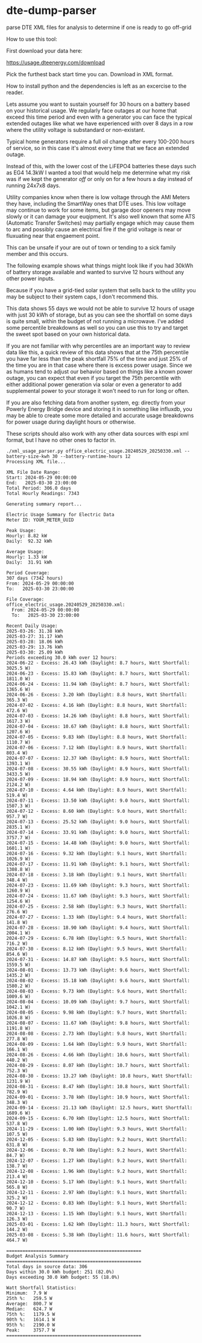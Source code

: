 # dte-dump-parser
parse DTE XML files for analysis to determine if one is ready to go off-grid

How to use this tool:

First download your data here:

https://usage.dteenergy.com/download

Pick the furthest back start time you can.  Download in XML format.

How to install python and the dependencies is left as an excercise to the reader.

Lets assume you want to sustain yourself for 30 hours on a battery based on your
historical usage.  We regularly face outages at our home that exceed this time
period and even with a generator you can face the typical extended outages like
what we have experienced with over 8 days in a row where the utility voltage is
substandard or non-existant.  

Typical home generators require a full oil change after every 100-200 hours of
service, so in this case it's almost every time that we face an extended outage.

Instead of this, with the lower cost of the LiFEPO4 batteries these days such as
EG4 14.3kW I wanted a tool that would help me determine what my risk was if we
kept the generator _off_ or only on for a few hours a day instead of running
24x7x8 days.

Utility companies know when there is low voltage through the AMI Meters they
have, including the SmartWay ones that DTE uses.  This low voltage may continue
to work for some items, but garage door openers may move slowly or it can damage
your euqipment.  It's also well known that some ATS (Automatic Transfer
Switches) may partially engage which may cause them to arc and possibly cause an
electrical fire if the grid voltage is near or fluxuating near that engaement
point.

This can be unsafe if your are out of town or tending to a sick family member
and this occurs.


The following example shows what things might look like if you had 30kWh of
battery storage available and wanted to survive 12 hours without any other power
inputs.

Because if you have a grid-tied solar system that sells back to the utility you
may be subject to their system caps, I don't recommend this.


This data shows 55 days we would not be able to survive 12 hours of usage with
just 30 kWh of storage, but as you can see the shortfall on some days is quite
small, within the budget of not running a microwave.  I've added some percentile
breakdowns as well so you can use this to try and target the sweet spot based on
your own historical data.

If you are not familiar with why percentiles are an important way to review data
like this, a quick review of this data shows that at the 75th percentile you
have far less than the peak shortfall 75% of the time and just 25% of the time
you are in that case where there is excess power usage.  Since we as humans tend
to adjust our behavior based on things like a known power outage, you can expect
that even if you target the 75th percentile with either additional power
generation via solar or even a generator to add supplemental power to your
storage it won't need to run for long or often.

If you are also fetching data from another system, eg: directly from your
Powerly Energy Bridge device and storing it in something like influxdb, you may
be able to create some more detailed and accurate usage breakdowns for power
usage during daylight hours or otherwise.

These scripts should also work with any other data sources with espi xml format,
but I have no other ones to factor in.


```
./xml_usage_parser.py office_electric_usage.20240529_20250330.xml --battery-size-kwh 30 --battery-runtime-hours 12
Processing XML file...

XML File Date Range:
Start: 2024-05-29 00:00:00
End:   2025-03-30 23:00:00
Total Period: 306.0 days
Total Hourly Readings: 7343

Generating summary report...

Electric Usage Summary for Electric Data
Meter ID: YOUR_METER_UUID

Peak Usage:
Hourly: 8.82 kW
Daily:  92.32 kWh

Average Usage:
Hourly: 1.33 kW
Daily:  31.91 kWh

Period Coverage:
307 days (7342 hours)
From: 2024-05-29 00:00:00
To:   2025-03-30 23:00:00

File Coverage:
office_electric_usage.20240529_20250330.xml:
  From: 2024-05-29 00:00:00
  To:   2025-03-30 23:00:00

Recent Daily Usage:
2025-03-26: 31.38 kWh
2025-03-27: 31.17 kWh
2025-03-28: 18.06 kWh
2025-03-29: 13.76 kWh
2025-03-30: 25.09 kWh
Periods exceeding 30.0 kWh over 12 hours:
2024-06-22 - Excess: 26.43 kWh (Daylight: 8.7 hours, Watt Shortfall: 3025.5 W)
2024-06-23 - Excess: 15.83 kWh (Daylight: 8.7 hours, Watt Shortfall: 1811.0 W)
2024-06-24 - Excess: 11.94 kWh (Daylight: 8.7 hours, Watt Shortfall: 1365.6 W)
2024-06-26 - Excess: 3.20 kWh (Daylight: 8.8 hours, Watt Shortfall: 365.3 W)
2024-07-02 - Excess: 4.16 kWh (Daylight: 8.8 hours, Watt Shortfall: 472.6 W)
2024-07-03 - Excess: 14.26 kWh (Daylight: 8.8 hours, Watt Shortfall: 1617.3 W)
2024-07-04 - Excess: 10.67 kWh (Daylight: 8.8 hours, Watt Shortfall: 1207.6 W)
2024-07-05 - Excess: 9.83 kWh (Daylight: 8.8 hours, Watt Shortfall: 1110.7 W)
2024-07-06 - Excess: 7.12 kWh (Daylight: 8.9 hours, Watt Shortfall: 803.4 W)
2024-07-07 - Excess: 12.37 kWh (Daylight: 8.9 hours, Watt Shortfall: 1393.1 W)
2024-07-08 - Excess: 30.55 kWh (Daylight: 8.9 hours, Watt Shortfall: 3433.5 W)
2024-07-09 - Excess: 18.94 kWh (Daylight: 8.9 hours, Watt Shortfall: 2124.2 W)
2024-07-10 - Excess: 4.64 kWh (Daylight: 8.9 hours, Watt Shortfall: 519.4 W)
2024-07-11 - Excess: 13.50 kWh (Daylight: 9.0 hours, Watt Shortfall: 1507.3 W)
2024-07-12 - Excess: 8.60 kWh (Daylight: 9.0 hours, Watt Shortfall: 957.7 W)
2024-07-13 - Excess: 25.52 kWh (Daylight: 9.0 hours, Watt Shortfall: 2835.1 W)
2024-07-14 - Excess: 33.91 kWh (Daylight: 9.0 hours, Watt Shortfall: 3757.7 W)
2024-07-15 - Excess: 14.48 kWh (Daylight: 9.0 hours, Watt Shortfall: 1601.1 W)
2024-07-16 - Excess: 9.32 kWh (Daylight: 9.1 hours, Watt Shortfall: 1026.9 W)
2024-07-17 - Excess: 11.91 kWh (Daylight: 9.1 hours, Watt Shortfall: 1308.8 W)
2024-07-18 - Excess: 3.18 kWh (Daylight: 9.1 hours, Watt Shortfall: 348.4 W)
2024-07-23 - Excess: 11.69 kWh (Daylight: 9.3 hours, Watt Shortfall: 1260.9 W)
2024-07-24 - Excess: 11.67 kWh (Daylight: 9.3 hours, Watt Shortfall: 1254.6 W)
2024-07-25 - Excess: 2.58 kWh (Daylight: 9.3 hours, Watt Shortfall: 276.6 W)
2024-07-27 - Excess: 1.33 kWh (Daylight: 9.4 hours, Watt Shortfall: 141.8 W)
2024-07-28 - Excess: 18.90 kWh (Daylight: 9.4 hours, Watt Shortfall: 2004.1 W)
2024-07-29 - Excess: 6.78 kWh (Daylight: 9.5 hours, Watt Shortfall: 716.2 W)
2024-07-30 - Excess: 8.12 kWh (Daylight: 9.5 hours, Watt Shortfall: 854.6 W)
2024-07-31 - Excess: 14.87 kWh (Daylight: 9.5 hours, Watt Shortfall: 1559.5 W)
2024-08-01 - Excess: 13.73 kWh (Daylight: 9.6 hours, Watt Shortfall: 1435.2 W)
2024-08-02 - Excess: 15.18 kWh (Daylight: 9.6 hours, Watt Shortfall: 1580.2 W)
2024-08-03 - Excess: 9.73 kWh (Daylight: 9.6 hours, Watt Shortfall: 1009.6 W)
2024-08-04 - Excess: 10.09 kWh (Daylight: 9.7 hours, Watt Shortfall: 1042.1 W)
2024-08-05 - Excess: 9.98 kWh (Daylight: 9.7 hours, Watt Shortfall: 1026.8 W)
2024-08-07 - Excess: 11.67 kWh (Daylight: 9.8 hours, Watt Shortfall: 1191.8 W)
2024-08-08 - Excess: 2.73 kWh (Daylight: 9.8 hours, Watt Shortfall: 277.8 W)
2024-08-09 - Excess: 1.64 kWh (Daylight: 9.9 hours, Watt Shortfall: 166.1 W)
2024-08-26 - Excess: 4.66 kWh (Daylight: 10.6 hours, Watt Shortfall: 440.2 W)
2024-08-29 - Excess: 8.07 kWh (Daylight: 10.7 hours, Watt Shortfall: 752.3 W)
2024-08-30 - Excess: 13.27 kWh (Daylight: 10.8 hours, Watt Shortfall: 1231.9 W)
2024-08-31 - Excess: 8.47 kWh (Daylight: 10.8 hours, Watt Shortfall: 782.9 W)
2024-09-01 - Excess: 3.78 kWh (Daylight: 10.9 hours, Watt Shortfall: 348.3 W)
2024-09-14 - Excess: 21.13 kWh (Daylight: 12.5 hours, Watt Shortfall: 1689.6 W)
2024-09-15 - Excess: 6.70 kWh (Daylight: 12.5 hours, Watt Shortfall: 537.8 W)
2024-11-29 - Excess: 1.00 kWh (Daylight: 9.3 hours, Watt Shortfall: 107.5 W)
2024-12-05 - Excess: 5.83 kWh (Daylight: 9.2 hours, Watt Shortfall: 631.8 W)
2024-12-06 - Excess: 0.78 kWh (Daylight: 9.2 hours, Watt Shortfall: 84.7 W)
2024-12-07 - Excess: 1.27 kWh (Daylight: 9.2 hours, Watt Shortfall: 138.7 W)
2024-12-08 - Excess: 1.96 kWh (Daylight: 9.2 hours, Watt Shortfall: 213.4 W)
2024-12-10 - Excess: 5.17 kWh (Daylight: 9.1 hours, Watt Shortfall: 565.8 W)
2024-12-11 - Excess: 2.97 kWh (Daylight: 9.1 hours, Watt Shortfall: 325.2 W)
2024-12-12 - Excess: 0.83 kWh (Daylight: 9.1 hours, Watt Shortfall: 90.7 W)
2024-12-13 - Excess: 1.15 kWh (Daylight: 9.1 hours, Watt Shortfall: 126.3 W)
2025-03-01 - Excess: 1.62 kWh (Daylight: 11.3 hours, Watt Shortfall: 144.2 W)
2025-03-08 - Excess: 5.38 kWh (Daylight: 11.6 hours, Watt Shortfall: 464.7 W)

==================================================
Budget Analysis Summary
==================================================
Total days in source data: 306
Days within 30.0 kWh budget: 251 (82.0%)
Days exceeding 30.0 kWh budget: 55 (18.0%)

Watt Shortfall Statistics:
Minimum:  7.9 W
25th %:   259.5 W
Average:  800.7 W
Median:   624.7 W
75th %:   1179.5 W
90th %:   1614.1 W
95th %:   2190.0 W
Peak:     3757.7 W
==================================================
```

